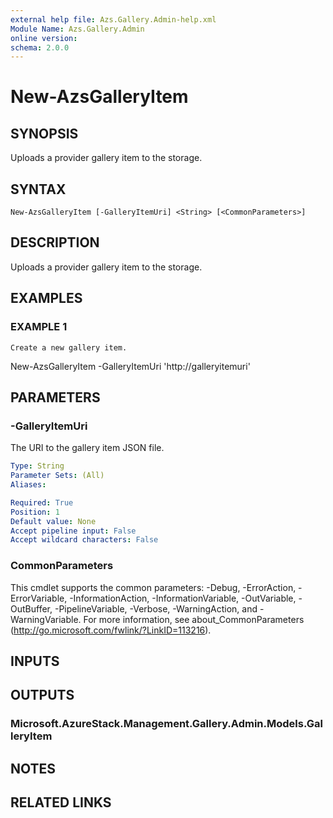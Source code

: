 ```yaml
---
external help file: Azs.Gallery.Admin-help.xml
Module Name: Azs.Gallery.Admin
online version:
schema: 2.0.0
---
```


# New-AzsGalleryItem

## SYNOPSIS
Uploads a provider gallery item to the storage.

## SYNTAX

```
New-AzsGalleryItem [-GalleryItemUri] <String> [<CommonParameters>]
```

## DESCRIPTION
Uploads a provider gallery item to the storage.

## EXAMPLES

### EXAMPLE 1
```
Create a new gallery item.
```

New-AzsGalleryItem -GalleryItemUri 'http://galleryitemuri'

## PARAMETERS

### -GalleryItemUri
The URI to the gallery item JSON file.

```yaml
Type: String
Parameter Sets: (All)
Aliases:

Required: True
Position: 1
Default value: None
Accept pipeline input: False
Accept wildcard characters: False
```

### CommonParameters
This cmdlet supports the common parameters: -Debug, -ErrorAction, -ErrorVariable, -InformationAction, -InformationVariable, -OutVariable, -OutBuffer, -PipelineVariable, -Verbose, -WarningAction, and -WarningVariable.
For more information, see about_CommonParameters (http://go.microsoft.com/fwlink/?LinkID=113216).

## INPUTS

## OUTPUTS

### Microsoft.AzureStack.Management.Gallery.Admin.Models.GalleryItem

## NOTES

## RELATED LINKS

